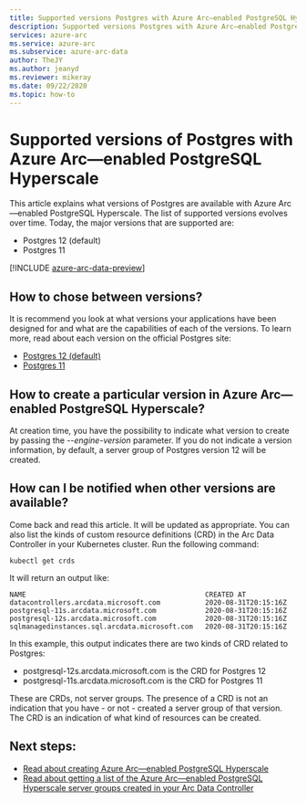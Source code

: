 ```yaml
--- 
title: Supported versions Postgres with Azure Arc—enabled PostgreSQL Hyperscale
description: Supported versions Postgres with Azure Arc—enabled PostgreSQL Hyperscale
services: azure-arc
ms.service: azure-arc
ms.subservice: azure-arc-data
author: TheJY
ms.author: jeanyd
ms.reviewer: mikeray
ms.date: 09/22/2020
ms.topic: how-to
---
```


# Supported versions of Postgres with Azure Arc—enabled PostgreSQL Hyperscale

This article explains what versions of Postgres are available with Azure Arc—enabled PostgreSQL Hyperscale.
The list of supported versions evolves over time. Today, the major versions that are supported are:
- Postgres 12 (default)
- Postgres 11

[!INCLUDE [azure-arc-data-preview](../../../includes/azure-arc-data-preview.md)]

## How to chose between versions?
It is recommend you look at what versions your applications have been designed for and what are the capabilities of each of the versions. 
To learn more, read about each version on the official Postgres site:
- [Postgres 12 (default)](https://www.postgresql.org/docs/12/index.html)
- [Postgres 11](https://www.postgresql.org/docs/11/index.html)

## How to create a particular version in Azure Arc—enabled PostgreSQL Hyperscale?
At creation time, you have the possibility to indicate what version to create by passing the _--engine-version_ parameter. 
If you do not indicate a version information, by default, a server group of Postgres version 12 will be created.

## How can I be notified when other versions are available?
Come back and read this article. It will be updated as appropriate. You can also list the kinds of custom resource definitions (CRD) in the Arc Data Controller in your Kubernetes cluster.
Run the following command:
```console
kubectl get crds
```

It will return an output like:
```console
NAME                                            CREATED AT
datacontrollers.arcdata.microsoft.com           2020-08-31T20:15:16Z
postgresql-11s.arcdata.microsoft.com            2020-08-31T20:15:16Z
postgresql-12s.arcdata.microsoft.com            2020-08-31T20:15:16Z
sqlmanagedinstances.sql.arcdata.microsoft.com   2020-08-31T20:15:16Z
```

In this example, this output indicates there are two kinds of CRD related to Postgres:
- postgresql-12s.arcdata.microsoft.com is the CRD for Postgres 12
- postgresql-11s.arcdata.microsoft.com is the CRD for Postgres 11

These are CRDs, not server groups. The presence of a CRD is not an indication that you have - or not - created a server group of that version.
The CRD is an indication of what kind of resources can be created.

## Next steps:
- [Read about creating Azure Arc—enabled PostgreSQL Hyperscale](create-postgresql-hyperscale-server-group.md)
- [Read about getting a list of the Azure Arc—enabled PostgreSQL Hyperscale server groups created in your Arc Data Controller](list-server-groups-postgres-hyperscale.md)
